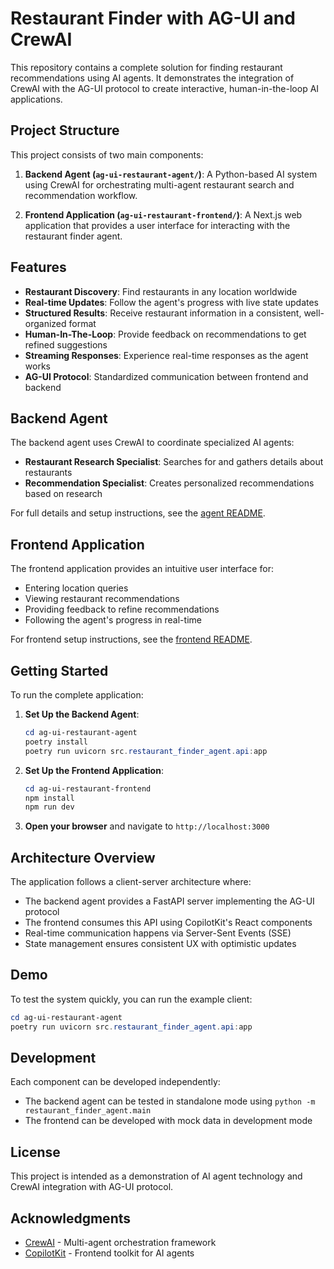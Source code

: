 # Restaurant Finder with AG-UI and CrewAI

This repository contains a complete solution for finding restaurant recommendations using AI agents. It demonstrates the integration of CrewAI with the AG-UI protocol to create interactive, human-in-the-loop AI applications.

## Project Structure

This project consists of two main components:

1. **Backend Agent (`ag-ui-restaurant-agent/`)**: A Python-based AI system using CrewAI for orchestrating multi-agent restaurant search and recommendation workflow.

2. **Frontend Application (`ag-ui-restaurant-frontend/`)**: A Next.js web application that provides a user interface for interacting with the restaurant finder agent.

## Features

- **Restaurant Discovery**: Find restaurants in any location worldwide
- **Real-time Updates**: Follow the agent's progress with live state updates
- **Structured Results**: Receive restaurant information in a consistent, well-organized format
- **Human-In-The-Loop**: Provide feedback on recommendations to get refined suggestions
- **Streaming Responses**: Experience real-time responses as the agent works
- **AG-UI Protocol**: Standardized communication between frontend and backend

## Backend Agent

The backend agent uses CrewAI to coordinate specialized AI agents:

- **Restaurant Research Specialist**: Searches for and gathers details about restaurants
- **Recommendation Specialist**: Creates personalized recommendations based on research

For full details and setup instructions, see the [agent README](./ag-ui-restaurant-agent/README.md).

## Frontend Application

The frontend application provides an intuitive user interface for:

- Entering location queries
- Viewing restaurant recommendations
- Providing feedback to refine recommendations
- Following the agent's progress in real-time

For frontend setup instructions, see the [frontend README](./ag-ui-restaurant-frontend/README.md).

## Getting Started

To run the complete application:

1. **Set Up the Backend Agent**:

   ```powershell
   cd ag-ui-restaurant-agent
   poetry install
   poetry run uvicorn src.restaurant_finder_agent.api:app
   ```
   

2. **Set Up the Frontend Application**:

   ```powershell
   cd ag-ui-restaurant-frontend
   npm install
   npm run dev
   ```

3. **Open your browser** and navigate to `http://localhost:3000`

## Architecture Overview

The application follows a client-server architecture where:

- The backend agent provides a FastAPI server implementing the AG-UI protocol
- The frontend consumes this API using CopilotKit's React components
- Real-time communication happens via Server-Sent Events (SSE)
- State management ensures consistent UX with optimistic updates

## Demo

To test the system quickly, you can run the example client:

```powershell
cd ag-ui-restaurant-agent
poetry run uvicorn src.restaurant_finder_agent.api:app
```

## Development

Each component can be developed independently:

- The backend agent can be tested in standalone mode using `python -m restaurant_finder_agent.main`
- The frontend can be developed with mock data in development mode

## License

This project is intended as a demonstration of AI agent technology and CrewAI integration with AG-UI protocol.

## Acknowledgments

- [CrewAI](https://crewai.com) - Multi-agent orchestration framework
- [CopilotKit](https://copilotkit.ai) - Frontend toolkit for AI agents
